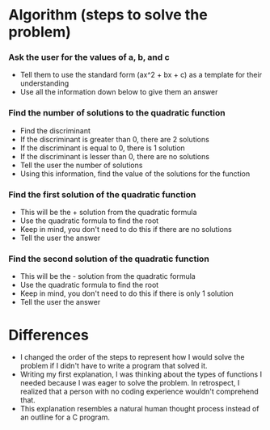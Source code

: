 # Algorithm (steps to solve the problem)

### Ask the user for the values of a, b, and c
- Tell them to use the standard form (ax^2 + bx + c) as a template for their understanding
- Use all the information down below to give them an answer

### Find the number of solutions to the quadratic function
- Find the discriminant
- If the discriminant is greater than 0, there are 2 solutions
- If the discriminant is equal to 0, there is 1 solution
- If the discriminant is lesser than 0, there are no solutions
- Tell the user the number of solutions
- Using this information, find the value of the solutions for the function

### Find the first solution of the quadratic function
- This will be the + solution from the quadratic formula
- Use the quadratic formula to find the root
- Keep in mind, you don't need to do this if there are no solutions
- Tell the user the answer

### Find the second solution of the quadratic function
- This will be the - solution from the quadratic formula
- Use the quadratic formula to find the root
- Keep in mind, you don't need to do this if there is only 1 solution
- Tell the user the answer

# Differences
- I changed the order of the steps to represent how I would solve the problem if I didn't have to write a program that solved it.
- Writing my first explanation, I was thinking about the types of functions I needed because I was eager to solve the problem. In retrospect, I realized that a person with no coding experience wouldn't comprehend that.
- This explanation resembles a natural human thought process instead of an outline for a C program.